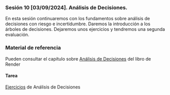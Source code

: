 ### Sesión 10 [03/09/2024]. Análisis de Decisiones.
En esta sesión continuaremos con los fundamentos sobre análisis de decisiones con riesgo e incertidumbre.
Daremos la introducción a los árboles de decisiones. 
Dejaremos unos ejercicios y tendremos una segunda evaluación.

### Material de referencia
Pueden consultar el capítulo sobre [Análisis de Decisiones](https://drive.google.com/file/d/1gO-LsLf599V6493ekO1NUrT56OP3pz8_/view?usp=sharing) del libro de Render

#### Tarea
[Ejercicios](https://docs.google.com/document/d/1wVcqLxhBjmvVNzgZeFo0RqU6bo4pGHtWnaemdwucVKY/edit?usp=sharing) de Análisis de Decisiones
